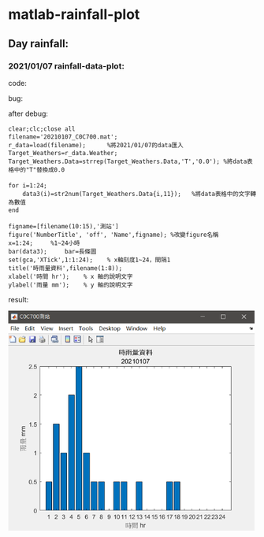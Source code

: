 # matlab-rainfall-plot
## Day rainfall:
### 2021/01/07 rainfall-data-plot:

code:

bug:

after debug:
```
clear;clc;close all
filename='20210107_C0C700.mat'; 
r_data=load(filename);      %將2021/01/07的data匯入
Target_Weathers=r_data.Weather; 
Target_Weathers.Data=strrep(Target_Weathers.Data,'T','0.0'); %將data表格中的"T"替換成0.0

for i=1:24;
    data3(i)=str2num(Target_Weathers.Data{i,11});   %將data表格中的文字轉為數值
end

figname=[filename(10:15),'測站']
figure('NumberTitle', 'off', 'Name',figname); %改變figure名稱
x=1:24;     %1~24小時
bar(data3);     bar=長條圖
set(gca,'XTick',1:1:24);    % x軸刻度1~24，間隔1
title('時雨量資料',filename(1:8));
xlabel('時間 hr');	% x 軸的說明文字
ylabel('雨量 mm');	% y 軸的說明文字
```

result:
<p><img src="https://raw.githubusercontent.com/luoyan109/matlab-rainfall-plot/main/plot%20image/2021-01-07.PNG" width=500px></p>
